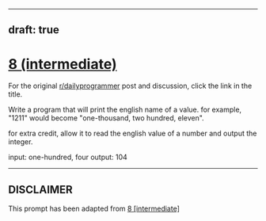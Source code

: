 ---
draft: true
----

# [8 (intermediate)](https://www.reddit.com/r/dailyprogrammer/comments/psewf/2162012_challenge_8_intermediate/)

For the original [r/dailyprogrammer](https://www.reddit.com/r/dailyprogrammer/) post and discussion, click the link in the title.

Write a program that will print the english name of a value. for example, "1211" would become "one-thousand, two hundred, eleven".

for extra credit, allow it to read the english value of a number and output the integer. 

input: one-hundred, four
output: 104


----
## **DISCLAIMER**
This prompt has been adapted from [8 [intermediate]](https://www.reddit.com/r/dailyprogrammer/comments/psewf/2162012_challenge_8_intermediate/
)

